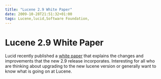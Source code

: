 ```yaml
---
title: "Lucene 2.9 White Paper"
date: 2009-10-28T21:51:32+01:00
tags: Lucene,lucid,Software Foundation,
---
```


# Lucene 2.9 White Paper


Lucid recently published a <a href="http://www.lucidimagination.com/whitepaper/whats-new-in-lucene-2-9">white paper</a> 
that explains the changes and improvements that the new 2.9 release incorporates. Interesting for all who are thinking 
about upgrading to the new lucene version or generally want to know what is going on at Lucene.<br><br>
